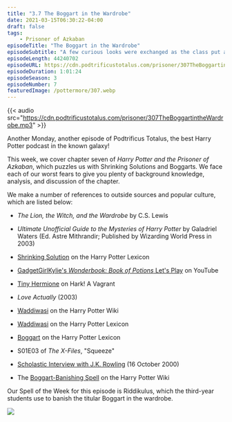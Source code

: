 ```yaml
---
title: "3.7 The Boggart in the Wardrobe"
date: 2021-03-15T06:30:22-04:00
draft: false
tags:
    - Prisoner of Azkaban
episodeTitle: "The Boggart in the Wardrobe"
episodeSubtitle: "A few curious looks were exchanged as the class put away their books. They had never had a practical Defense Against the Dark Arts before, unless you counted the memorable class last year when their old teacher had brought a cageful of pixies to class and set them loose."
episodeLength: 44240702
episodeURL: https://cdn.podtrificustotalus.com/prisoner/307TheBoggartintheWardrobe.mp3
episodeDuration: 1:01:24
episodeSeason: 3
episodeNumber: 7
featuredImage: /pottermore/307.webp
---
```

{{< audio src="https://cdn.podtrificustotalus.com/prisoner/307TheBoggartintheWardrobe.mp3" >}}

Another Monday, another episode of Podtrificus Totalus, the best Harry Potter podcast in the known galaxy!

This week, we cover chapter seven of *Harry Potter and the Prisoner of Azkaban*, which puzzles us with Shrinking Solutions and Boggarts. We face each of our worst fears to give you plenty of background knowledge, analysis, and discussion of the chapter.

We make a number of references to outside sources and popular culture, which are listed below:

- *The Lion, the Witch, and the Wardrobe* by C.S. Lewis

- *Ultimate Unofficial Guide to the Mysteries of Harry Potter* by Galadriel Waters (Ed. Astre Mithrandir; Published by Wizarding World Press in 2003)

- [Shrinking Solution](https://www.hp-lexicon.org/magic/shrinking-solution-shrinking-potion/) on the Harry Potter Lexicon

- [GadgetGirlKylie's *Wonderbook: Book of Potions* Let's Play](https://www.youtube.com/watch?v=b0uvpzNlg-8) on YouTube

- [Tiny Hermione](http://www.harkavagrant.com/index.php?id=303) on Hark! A Vagrant

- *Love Actually* (2003)

- [Waddiwasi](https://harrypotter.fandom.com/wiki/Waddiwasi) on the Harry Potter Wiki

- [Waddiwasi](https://www.hp-lexicon.org/magic/waddiwasi/) on the Harry Potter Lexicon

- [Boggart](https://www.hp-lexicon.org/creature/non-corporeal/boggart/) on the Harry Potter Lexicon

- S01E03 of *The X-Files*, "Squeeze"

- [Scholastic Interview with J.K. Rowling](http://web.archive.org/web/20080623145514/www.scholastic.com/harrypotter/books/author/interview2.htm) (16 October 2000)

- The [Boggart-Banishing Spell](https://harrypotter.fandom.com/wiki/Boggart-Banishing_Spell) on the Harry Potter Wiki

Our Spell of the Week for this episode is Riddikulus, which the third-year students use to banish the titular Boggart in the wardrobe.

<img class="chapterArt" src="/chapter/307.webp" />